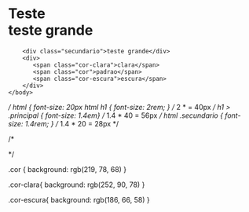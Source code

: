 <!DOCTYPE html>
<html>
    <head>
        <title>Exercicios Unidades de Medida</title>
        <link href="style.css" rel="stylesheet" />
    </head>
    <body>
        <h1>
            Teste
            <div class="principal">teste grande</div>
        </h1>

        <div class="secundario">teste grande</div>
        <div>
           <span class="cor-clara">clara</span>
           <span class="cor">padrao</span>
           <span class="cor-escura">escura</span>
        </div>
    </body>
</html>

*/
html { font-size: 20px
html h1 { font-size: 2rem; } /* 2 * = 40px */
h1 > .principal { font-size: 1.4em} /* 1.4 * 40 = 56px */
html .secundario { font-size: 1.4rem; } /* 1.4 * 20 = 28px */


/*

*/

.cor {
    background: rgb(219, 78, 68)
}

.cor-clara{
    background: rgb(252, 90, 78)
}

.cor-escura{
    background: rgb(186, 66, 58)
}

